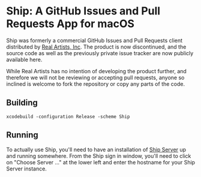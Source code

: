 #  Ship: A GitHub Issues and Pull Requests App for macOS

Ship was formerly a commercial GitHub Issues and Pull Requests client distributed by [Real Artists, Inc](https://www.realartists.com). The product is now discontinued, and the source code as well as the previously private issue tracker are now publicly available here.

While Real Artists has no intention of developing the product further, and therefore we will not be reviewing or accepting pull requests, anyone so inclined is welcome to fork the repository or copy any parts of the code.

## Building

```
xcodebuild -configuration Release -scheme Ship
```

## Running

To actually use Ship, you'll need to have an installation of [Ship Server](https://github.com/realartists/shiphub-server) up and running somewhere. From the Ship sign in window, you'll need to click on "Choose Server ..." at the lower left and enter the hostname for your Ship Server instance.

